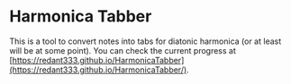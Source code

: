 # Harmonica Tabber

This is a tool to convert notes into tabs for diatonic harmonica (or at least will be at some point). You can check the current progress at [https://redant333.github.io/HarmonicaTabber](https://redant333.github.io/HarmonicaTabber/).